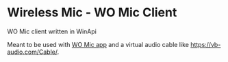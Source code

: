 # Wireless Mic - WO Mic Client
WO Mic client written in WinApi

Meant to be used with [WO Mic app](https://play.google.com/store/apps/details?id=com.wo.voice2) and a virtual audio cable like https://vb-audio.com/Cable/.
